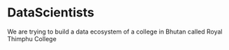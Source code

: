 # DataScientists
We are trying to build a data ecosystem of a college in Bhutan called Royal Thimphu College
